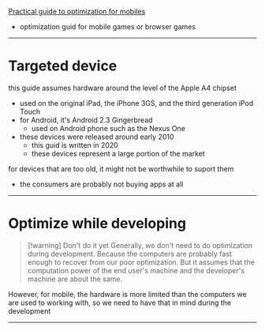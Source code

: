 [Practical guide to optimization for mobiles](https://docs.unity3d.com/2020.1/Documentation/Manual/MobileOptimizationPracticalGuide.html)
* optimization guid for mobile games or browser games
___

# Targeted device

this guide assumes hardware around the level of the Apple A4 chipset
* used on the original iPad, the iPhone 3GS, and the third generation iPod Touch
* for Android, it's Android 2.3 Gingerbread
	* used on Android phone such as the Nexus One
* these devices were released around early 2010
	* this guid is written in 2020
	* these devices represent a large portion of the market

for devices that are too old, it might not be worthwhile to suport them
* the consumers are probably not buying apps at all
___

# Optimize while developing

> [!warning] Don't do it yet
> Generally, we don't need to do optimization during development. Because the computers are probably fast enough to recover from our poor optimization. But it assumes that the computation power of the end user's machine and the developer's machine are about the same.

However, for mobile, the hardware is more limited than the computers we are used to working with, so we need to have that in mind during the development
___
